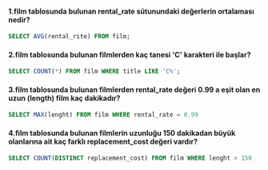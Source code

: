 #### 1.film tablosunda bulunan rental_rate sütunundaki değerlerin ortalaması nedir?
```sql 
SELECT AVG(rental_rite) FROM film;
``` 

#### 2.film tablosunda bulunan filmlerden kaç tanesi 'C' karakteri ile başlar?
```sql 
SELECT COUNT(*) FROM film WHERE title LIKE 'C%';
``` 

#### 3.film tablosunda bulunan filmlerden rental_rate değeri 0.99 a eşit olan en uzun (length) film kaç dakikadır?
```sql 
SELECT MAX(lenght) FROM film WHERE rental_rate = 0.99
``` 

#### 4.film tablosunda bulunan filmlerin uzunluğu 150 dakikadan büyük olanlarına ait kaç farklı replacement_cost değeri vardır?
```sql 
SELECT COUNT(DISTINCT replacement_cost) FROM film WHERE lenght > 150
``` 
